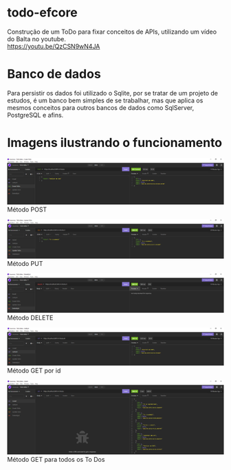 # todo-efcore
Construção de um ToDo para fixar conceitos de APIs, utilizando um vídeo do Balta no youtube.
<br>
<https://youtu.be/QzCSN9wN4JA>

# Banco de dados
Para persistir os dados foi utilizado o Sqlite, por se tratar de um projeto de estudos, é um banco bem simples de se trabalhar, mas que aplica os mesmos conceitos para outros bancos de dados como SqlServer, PostgreSQL e afins.

# Imagens ilustrando o funcionamento
![Post](/files-readme/POST.png)
Método POST

![Put](/files-readme/PUT.png)
Método PUT

![Delete](/files-readme/DELETE.png)
Método DELETE

![GetById](/files-readme/GetById.png)
Método GET por id

![GetAll](/files-readme/GetAll.png)
Método GET para todos os To Dos
